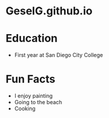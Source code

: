 # GeselG.github.io

# Education
- First year at San Diego City College

# Fun Facts 
- I enjoy painting
- Going to the beach
- Cooking
